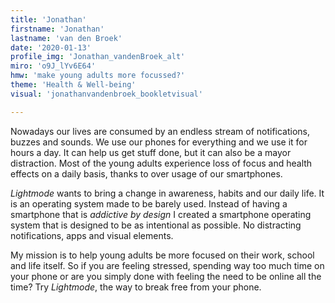```yaml
---
title: 'Jonathan'
firstname: 'Jonathan'
lastname: 'van den Broek'
date: '2020-01-13'
profile_img: 'Jonathan_vandenBroek_alt'
miro: 'o9J_lYv6E64'
hmw: 'make young adults more focussed?'
theme: 'Health & Well-being'
visual: 'jonathanvandenbroek_bookletvisual'

---
```


Nowadays our lives are consumed by an endless stream of notifications, buzzes and sounds. We use our phones for everything and we use it for hours a day. It can help us get stuff done, but it can also be a mayor distraction. Most of the young adults experience loss of focus and health effects on a daily basis, thanks to over usage of our smartphones. 

*Lightmode* wants to bring a change in awareness, habits and our daily life. It is an operating system made to be barely used. Instead of having a smartphone that is *addictive by design* I created a smartphone operating system that is designed to be as intentional as possible. No distracting notifications, apps and visual elements. 

My mission is to help young adults be more focused on their work, school and life itself. So if you are feeling stressed, spending way too much time on your phone or are you simply done with feeling the need to be online all the time? Try *Lightmode*, the way to break free from your phone. 
